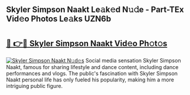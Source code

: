 ## Skyler Simpson Naakt Le𝚊k𝚎d N𝚞𝚍e - Part-TEx Vid𝚎o Photos Le𝚊ks UZN6b

# <h2><a href="http://fbaru8.evod.top/?m=Skyler+Simpson+Naakt">🔗 👉🔴 Skyler Simpson Naakt Vid𝚎o Ph𝚘t𝚘s</a></h2>

[![Skyler Simpson Naakt N𝚞d𝚎s](https://i.imgur.com/8V9OHl7.gif)](http://fbaru8.evod.top/?m=Skyler+Simpson+Naakt)
Social media sensation Skyler Simpson Naakt, famous for sharing lifestyle and dance content, including dance performances and vlogs. The public's fascination with Skyler Simpson Naakt personal life has only fueled his popularity, making him a more intriguing public figure. 
